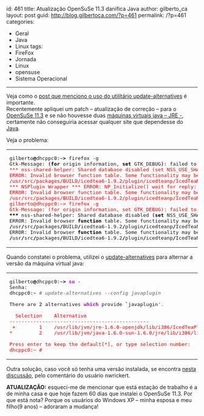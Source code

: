 id: 461
title: Atualização OpenSuSe 11.3 danifica Java
author: gilberto_ca
layout: post
guid: http://blog.gilbertoca.com/?p=461
permalink: /?p=461
categories:
  - Geral
  - Java
  - Linux
tags:
  - FireFox
  - Jornada
  - Linux
  - opensuse
  - Sistema Operacional
---
<!-- google_ad_section_start -->

Veja como o [post que menciono o uso do utilitário update-alternatives][1] é importante.  
Recentemente apliquei um patch &#8211; atualização de correção &#8211; para o [OpenSuSe 11.3][2] e se não houvesse duas [máquinas virtuais java &#8211; JRE -][3], certamente não conseguiria acessar qualquer site que dependesse do [Java][4]. 

Veja o problema:

<div class="wp_syntax">
  <table>
    <tr>
      <td class="code">
        <pre class="bash" style="font-family:monospace;">gilberto<span style="color: #000000; font-weight: bold;">@</span>dhcppc0:~<span style="color: #000000; font-weight: bold;">&gt;</span> firefox <span style="color: #660033;">-g</span>
Gtk-Message: <span style="color: #7a0874; font-weight: bold;">&#40;</span><span style="color: #000000; font-weight: bold;">for</span> origin information, <span style="color: #000000; font-weight: bold;">set</span> GTK_DEBUG<span style="color: #7a0874; font-weight: bold;">&#41;</span>: failed to retrieve property <span style="color: #000000; font-weight: bold;">`</span>GtkTreeView::odd-row-color<span style="color: #ff0000;">' of type `GdkColor'</span> from rc <span style="color: #c20cb9; font-weight: bold;">file</span> value <span style="color: #ff0000;">"((GString*) 0xb1f11100)"</span> of <span style="color: #7a0874; font-weight: bold;">type</span> <span style="color: #000000; font-weight: bold;">`</span>GString<span style="color: #ff0000;">'
*** nss-shared-helper: Shared database disabled (set NSS_USE_SHARED_DB to enable).
ERROR: Invalid browser function table. Some functionality may be restricted.
/usr/src/packages/BUILD/icedtea6-1.9.2/plugin/icedteanp/IcedTeaNPPlugin.cc:1506: thread 0x8090738: Error: Failed to spawn applet viewer: Falha ao executar processo filho "/etc/alternatives/../../bin/java" (Arquivo ou diretório não encontrado)
*** NSPlugin Wrapper *** ERROR: NP_Initialize() wait for reply: Message timeout
ERROR: Invalid browser function table. Some functionality may be restricted.
/usr/src/packages/BUILD/icedtea6-1.9.2/plugin/icedteanp/IcedTeaNPPlugin.cc:1506: thread 0x8090738: Error: Failed to spawn applet viewer: Falha ao executar processo filho "/etc/alternatives/../../bin/java" (Arquivo ou diretório não encontrado)
gilberto@dhcppc0:~&gt; firefox -g
Gtk-Message: (for origin information, set GTK_DEBUG): failed to retrieve property `GtkTreeView::odd-row-color'</span> of <span style="color: #7a0874; font-weight: bold;">type</span> <span style="color: #000000; font-weight: bold;">`</span>GdkColor<span style="color: #ff0000;">' from rc file value "((GString*) 0xb1f11100)" of type `GString'</span>
<span style="color: #000000; font-weight: bold;">***</span> nss-shared-helper: Shared database disabled <span style="color: #7a0874; font-weight: bold;">&#40;</span><span style="color: #000000; font-weight: bold;">set</span> NSS_USE_SHARED_DB to <span style="color: #7a0874; font-weight: bold;">enable</span><span style="color: #7a0874; font-weight: bold;">&#41;</span>.
ERROR: Invalid browser <span style="color: #000000; font-weight: bold;">function</span> table. Some functionality may be restricted.
<span style="color: #000000; font-weight: bold;">/</span>usr<span style="color: #000000; font-weight: bold;">/</span>src<span style="color: #000000; font-weight: bold;">/</span>packages<span style="color: #000000; font-weight: bold;">/</span>BUILD<span style="color: #000000; font-weight: bold;">/</span>icedtea6-1.9.2<span style="color: #000000; font-weight: bold;">/</span>plugin<span style="color: #000000; font-weight: bold;">/</span>icedteanp<span style="color: #000000; font-weight: bold;">/</span>IcedTeaNPPlugin.cc:<span style="color: #000000;">1506</span>: thread 0x8090738: Error: Failed to spawn applet viewer: Falha ao executar processo filho <span style="color: #ff0000;">"/etc/alternatives/../../bin/java"</span> <span style="color: #7a0874; font-weight: bold;">&#40;</span>Arquivo ou diretório não encontrado<span style="color: #7a0874; font-weight: bold;">&#41;</span>
ERROR: Invalid browser <span style="color: #000000; font-weight: bold;">function</span> table. Some functionality may be restricted.
<span style="color: #000000; font-weight: bold;">/</span>usr<span style="color: #000000; font-weight: bold;">/</span>src<span style="color: #000000; font-weight: bold;">/</span>packages<span style="color: #000000; font-weight: bold;">/</span>BUILD<span style="color: #000000; font-weight: bold;">/</span>icedtea6-1.9.2<span style="color: #000000; font-weight: bold;">/</span>plugin<span style="color: #000000; font-weight: bold;">/</span>icedteanp<span style="color: #000000; font-weight: bold;">/</span>IcedTeaNPPlugin.cc:<span style="color: #000000;">1506</span>: thread 0x8090738: Error: Failed to spawn applet viewer: Falha ao executar processo filho <span style="color: #ff0000;">"/etc/alternatives/../../bin/java"</span> <span style="color: #7a0874; font-weight: bold;">&#40;</span>Arquivo ou diretório não encontrado<span style="color: #7a0874; font-weight: bold;">&#41;</span></pre>
      </td>
    </tr>
  </table>
</div></p> 

Quando constatei o problema, utilizei o [update-alternatives][5] para alternar a versão da máquina virtual java:

<div class="wp_syntax">
  <table>
    <tr>
      <td class="code">
        <pre class="bash" style="font-family:monospace;">gilberto<span style="color: #000000; font-weight: bold;">@</span>dhcppc0:~<span style="color: #000000; font-weight: bold;">&gt;</span> <span style="color: #c20cb9; font-weight: bold;">su</span> -
Senha:
dhcppc0:~ <span style="color: #666666; font-style: italic;"># update-alternatives --config javaplugin</span>
&nbsp;
There are <span style="color: #000000;">2</span> alternatives <span style="color: #c20cb9; font-weight: bold;">which</span> provide <span style="color: #000000; font-weight: bold;">`</span>javaplugin<span style="color: #ff0000;">'.
&nbsp;
  Selection    Alternative
-----------------------------------------------
 +        1    /usr/lib/jvm/jre-1.6.0-openjdk/lib/i386/IcedTeaPlugin.so
*         2    /usr/lib/jvm/java-1.6.0-sun-1.6.0/jre/lib/i386/libnpjp2.so
&nbsp;
Press enter to keep the default[*], or type selection number: 
dhcppc0:~ #</span></pre>
      </td>
    </tr>
  </table>
</div></p> 

Outra solução, caso você só tenha uma versão instalada, se encontra [nesta discussão][6], pelo comentário do usuário nwrickert. 

**ATUALIZAÇÃO:** esqueci-me de mencionar que está estação de trabalho é a de minha casa e que hoje fazem 60 dias que instalei o OpenSuSe 11.3. Por que está nota? Porque os usuários do Windows XP &#8211; minha esposa e meu filho(9 anos) &#8211; adoraram a mudança!

<!-- google_ad_section_end -->

 [1]: http://blog.gilbertoca.com/?p=383
 [2]: http://www.opensuse.org/pt-br/
 [3]: http://www.oracle.com/technetwork/java/javase/downloads/index.html
 [4]: http://www.oracle.com/technetwork/java/index.html
 [5]: http://transit.iut2.upmf-grenoble.fr/cgi-bin/man/man2html?8+update-alternatives
 [6]: http://www.dslreports.com/forum/r24716562-suse-update-broke-java